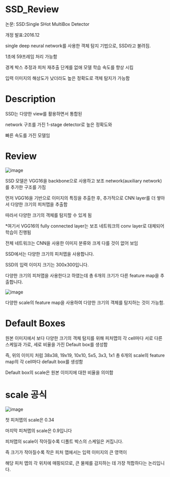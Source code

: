 # SSD_Review

논문: SSD:Single SHot MultiBox Detector

개정 발표:2016.12

single deep neural network를 사용한 객체 탐지 기법으로, SSD라고 불려짐.

1초에 59프레임 처리 가능함

경계 박스 추정과 피처 재추출 단계를 없애 모델 학습 속도를 향상 시킴

입력 이미지의 해상도가 낮더라도 높은 정확도로 객체 탐지가 가능함

# Description

SSD는 다양한 view를 활용하면서 통합된 

network 구조를 가진 1-stage detector로 높은 정확도와

빠른 속도를 가진 모델임

# Review

![image](https://github.com/eumtaewon/SSD_Review/assets/104436260/3dfb7e47-970b-413c-871e-fa82b85ff843)

SSD 모델은 VGG16을 backbone으로 사용하고 보조 network(auxiliary network)를 추가한 구조를 가짐

먼저 VGG16을 기반으로 이미지의 특징을 추출한 후, 추가적으로 CNN layer를 더 쌓아서 다양한 크기의 피처맵을 추출함

따라서 다양한 크기의 객체를 탐지할 수 있게 됨

*여기서 VGG16의 fully connected layer는 보조 네트워크의 conv layer로 대체되어 학습이 진행됨

전체 네트워크는 CNN을 사용한 이미지 분류와 크게 다를 것이 없어 보임

SSD에서는 다양한 크기의 피처맵을 사용합니다.

SSD의 입력 이미지 크기는 300x300입니다. 

다양한 크기의 피처맵을 사용한다고 하였는데 총 6개의 크기가 다른 feature map을 추출합니다.

![image](https://github.com/eumtaewon/SSD_Review/assets/104436260/aba784b6-94ac-4254-a12c-0f6298ddeb39)

다양한 scale의 feature map을 사용하여 다양한 크기의 객체를 탐지하는 것이 가능함.

# Default Boxes

원본 이미지에서 보다 다양한 크기의 객체 탐지를 위해 피처맵의 각 cell마다 서로 다른 스케일과 가로, 세로 비율을 가진 Default box를 생성함

즉, 위의 이미지 처럼 38x38, 19x19, 10x10, 5x5, 3x3, 1x1 총 6개의 scale의 feature map의 각 cell마다 default box를 생성함

Default box의 scale은 원본 이미지에 대한 비율을 의미함

# scale 공식

![image](https://github.com/eumtaewon/SSD_Review/assets/104436260/fbf13414-5d35-4197-8f95-c6410a6ababd)

첫 피처맵의 scale은 0.34

마지막 피쳐맵의 scale은 0.9입니다

피처맵의 scale이 작아질수록 디폴트 박스의 스케일은 커집니다.

즉 크기가 작아질수록 작은 피처 맵에서는 입력 이미지의 큰 영역이 

해당 피처 맵의 각 위치에 매핑되므로, 큰 물체를 감지하는 데 가장 적합하다는 논리입니다.





